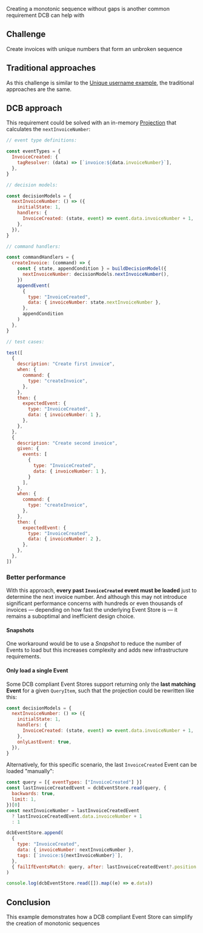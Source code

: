 
Creating a monotonic sequence without gaps is another common requirement DCB can help with

## Challenge

Create invoices with unique numbers that form an unbroken sequence

## Traditional approaches

As this challenge is similar to the [Unique username example](unique-username.md), the traditional approaches are the same.

## DCB approach

This requirement could be solved with an in-memory [Projection](../topics/projections.md) that calculates the `nextInvoiceNumber`:

```js
// event type definitions:

const eventTypes = {
  InvoiceCreated: {
    tagResolver: (data) => [`invoice:${data.invoiceNumber}`],
  },
}

// decision models:

const decisionModels = {
  nextInvoiceNumber: () => ({
    initialState: 1,
    handlers: {
      InvoiceCreated: (state, event) => event.data.invoiceNumber + 1,
    },
  }),
}

// command handlers:

const commandHandlers = {
  createInvoice: (command) => {
    const { state, appendCondition } = buildDecisionModel({
      nextInvoiceNumber: decisionModels.nextInvoiceNumber(),
    })
    appendEvent(
      {
        type: "InvoiceCreated",
        data: { invoiceNumber: state.nextInvoiceNumber },
      },
      appendCondition
    )
  },
}

// test cases:

test([
  {
    description: "Create first invoice",
    when: {
      command: {
        type: "createInvoice",
      },
    },
    then: {
      expectedEvent: {
        type: "InvoiceCreated",
        data: { invoiceNumber: 1 },
      },
    },
  },
  {
    description: "Create second invoice",
    given: {
      events: [
        {
          type: "InvoiceCreated",
          data: { invoiceNumber: 1 },
        }
      ],
    },
    when: {
      command: {
        type: "createInvoice",
      },
    },
    then: {
      expectedEvent: {
        type: "InvoiceCreated",
        data: { invoiceNumber: 2 },
      },
    },
  },
])
```

<codapi-snippet engine="browser" sandbox="javascript" template="/assets/js/lib.js"></codapi-snippet>

### Better performance

With this approach, **every past `InvoiceCreated` event must be loaded** just to determine the next invoice number. And although this may not introduce significant performance concerns with hundreds or even thousands of invoices — depending on how fast the underlying Event Store is — it remains a suboptimal and inefficient design choice.

#### Snapshots

One workaround would be to use a <dfn title="Periodic point-in-time representations of an Aggregate’s state, used to optimize performance by avoiding the need to replay all past events from the beginning">Snapshot</dfn> to reduce the number of Events to load but this increases complexity and adds new infrastructure requirements. 

#### Only load a single Event

Some DCB compliant Event Stores support returning only the **last matching Event** for a given `QueryItem`, such that the projection could be rewritten like this:


```js hl_lines="7"
const decisionModels = {
  nextInvoiceNumber: () => ({
    initialState: 1,
    handlers: {
      InvoiceCreated: (state, event) => event.data.invoiceNumber + 1,
    },
    onlyLastEvent: true,
  }),
}
```

Alternatively, for this specific scenario, the last `InvoiceCreated` Event can be loaded "manually":

```js
const query = [{ eventTypes: ["InvoiceCreated"] }]
const lastInvoiceCreatedEvent = dcbEventStore.read(query, {
  backwards: true,
  limit: 1,
})[0]
const nextInvoiceNumber = lastInvoiceCreatedEvent
  ? lastInvoiceCreatedEvent.data.invoiceNumber + 1
  : 1

dcbEventStore.append(
  {
    type: "InvoiceCreated",
    data: { invoiceNumber: nextInvoiceNumber },
    tags: [`invoice:${nextInvoiceNumber}`],
  },
  { failIfEventsMatch: query, after: lastInvoiceCreatedEvent?.position }
)

console.log(dcbEventStore.read([]).map((e) => e.data))
```

<codapi-snippet engine="browser" sandbox="javascript" template="/assets/js/InMemoryDcbEventStoreTemplate.js"></codapi-snippet>

## Conclusion

This example demonstrates how a DCB compliant Event Store can simplify the creation of monotonic sequences